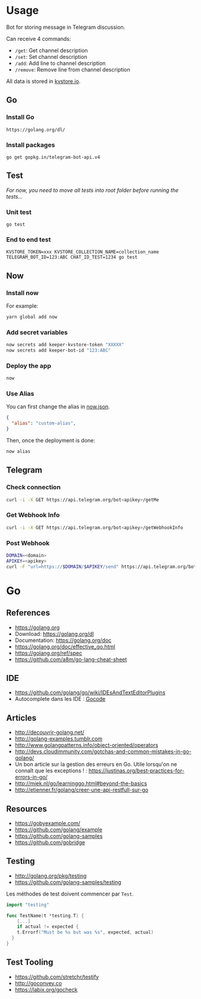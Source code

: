 # Usage

Bot for storing message in Telegram discussion.

Can receive 4 commands:

- `/get`: Get channel description
- `/set`: Set channel description
- `/add`: Add line to channel description
- `/remove`: Remove line from channel description

All data is stored in [kvstore.io][].

## Go

### Install Go

    https://golang.org/dl/

### Install packages

    go get gopkg.in/telegram-bot-api.v4

## Test

*For now, you need to move all tests into root folder before running the tests...* 

### Unit test

    go test
    
### End to end test
    
    KVSTORE_TOKEN=xxx KVSTORE_COLLECTION_NAME=collection_name TELEGRAM_BOT_ID=123:ABC CHAT_ID_TEST=1234 go test

## Now

### Install now

For example:

```sh
yarn global add now
```

### Add secret variables

```sh
now secrets add keeper-kvstore-token "XXXXX"
now secrets add keeper-bot-id "123:ABC"
```

### Deploy the app

```sh
now
```

### Use Alias

You can first change the alias in [now.json](now.json).
```json
{
  "alias": "custom-alias",
}
```

Then, once the deployment is done:

```sh
now alias
```

## Telegram

### Check connection

```sh
curl -i -X GET https://api.telegram.org/bot<apikey>/getMe
```

### Get Webhook Info

```sh
curl -i -X GET https://api.telegram.org/bot<apikey>/getWebhookInfo
```

### Post Webhook

```sh
DOMAIN=<domain>
APIKEY=<apikey>
curl -F "url=https://$DOMAIN/$APIKEY/send" https://api.telegram.org/bot$APIKEY/setWebhook
```

# Go

## References

- https://golang.org
- Download: https://golang.org/dl
- Documentation: https://golang.org/doc
- https://golang.org/doc/effective_go.html
- https://golang.org/ref/spec
- https://github.com/a8m/go-lang-cheat-sheet

## IDE

- https://github.com/golang/go/wiki/IDEsAndTextEditorPlugins
- Autocomplete dans les IDE : [Gocode](https://github.com/nsf/gocode)

## Articles

- http://decouvrir-golang.net/
- http://golang-examples.tumblr.com
- http://www.golangpatterns.info/object-oriented/operators
- http://devs.cloudimmunity.com/gotchas-and-common-mistakes-in-go-golang/
- Un bon article sur la gestion des erreurs en Go. Utile lorsqu'on ne connaît que les exceptions ! : https://justinas.org/best-practices-for-errors-in-go/
- http://miek.nl/go/learninggo.html#beyond-the-basics
- http://etienner.fr/golang/creer-une-api-restfull-sur-go

## Resources

- https://gobyexample.com/
- https://github.com/golang/example
- https://github.com/golang-samples
- https://github.com/gobridge

## Testing

- http://golang.org/pkg/testing
- https://github.com/golang-samples/testing

Les méthodes de test doivent commencer par `Test`.

```go
import "testing"

func TestName(t *testing.T) {
    [...]
    if actual != expected {
    t.Errorf("Must be %s but was %s", expected, actual)
  }
}
```

## Test Tooling

- https://github.com/stretchr/testify
- http://goconvey.co
- https://labix.org/gocheck


[kvstore.io]: http://www.kvstore.io/
